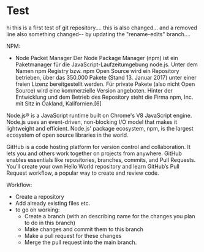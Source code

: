 # Test

hi this is a first test of git repository....
this is also changed...
and a removed line also
something changed-- by updating the "rename-edits" branch....



NPM: 
- Node Packet Manager
  Der Node Package Manager (npm) ist ein Paketmanager für die JavaScript-Laufzeitumgebung node.js.
Unter dem Namen npm Registry bzw. npm Open Source wird ein Repository betrieben, über das 350.000 Pakete (Stand 13. Januar 2017) unter einer freien Lizenz bereitgestellt werden. Für private Pakete (also nicht Open Source) wird eine kommerzielle Version angeboten. Hinter der Entwicklung und dem Betrieb des Repository steht die Firma npm, Inc. mit Sitz in Oakland, Kalifornien.[6]

Node.js® is a JavaScript runtime built on Chrome's V8 JavaScript engine. Node.js uses an event-driven, non-blocking I/O model that makes it lightweight and efficient. Node.js' package ecosystem, npm, is the largest ecosystem of open source libraries in the world.

GitHub is a code hosting platform for version control and collaboration. It lets you and others work together on projects from anywhere. GitHub enables essentials like repositories, branches, commits, and Pull Requests. You’ll create your own Hello World repository and learn GitHub’s Pull Request workflow, a popular way to create and review code.

Workflow:
- Create a repository
- Add already existing files etc.
- to go on working: 
  - Create a branch (with an describing name for the changes you plan to do in this branch) 
  - Make changes and commit them to this branch
  - Make a pull request for these changes
  - Merge the pull request into the main branch.

